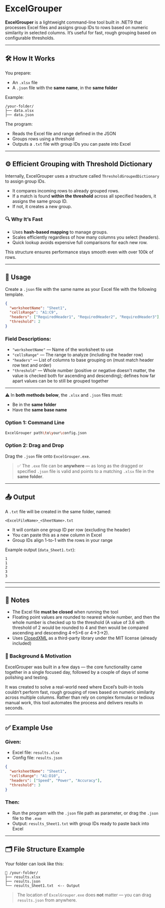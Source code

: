 # ExcelGrouper

**ExcelGrouper** is a lightweight command-line tool built in .NET9 that processes Excel files and assigns group IDs to rows based on numeric similarity in selected columns. It’s useful for fast, rough grouping based on configurable thresholds.

---

## 🛠 How It Works

You prepare:
- An `.xlsx` file
- A `.json` file with the **same name**, in the **same folder**

Example:
```
/your-folder/
├── data.xlsx
├── data.json
```

The program:
- Reads the Excel file and range defined in the JSON
- Groups rows using a threshold
- Outputs a `.txt` file with group IDs you can paste into Excel

---

## ⚙️ Efficient Grouping with Threshold Dictionary

Internally, ExcelGrouper uses a structure called `ThresholdGroupedDictionary` to assign group IDs.

- It compares incoming rows to already grouped rows.
- If a match is found **within the threshold** across all specified headers, it assigns the same group ID.
- If not, it creates a new group.

### 🔍 Why It’s Fast

- Uses **hash-based mapping** to manage groups.
- Scales efficiently regardless of how many columns you select (headers).
- Quick lookup avoids expensive full comparisons for each new row.

This structure ensures performance stays smooth even with over 100k of rows.

---



## 🚀 Usage

Create a `.json` file with the same name as your Excel file with the following template.

```json
{
  "worksheetName": "Sheet1",
  "cellsRange": "A1:C9",
  "headers": ["RequiredHeader1", "RequiredHeader2", "RequiredHeader3"],
  "threshold": 2
}
```

### Field Descriptions:
- `"worksheetName"` — Name of the worksheet to use
- `"cellsRange"` — The range to analyze (including the header row)
- `"headers"` — List of columns to base grouping on (must match header row text and order)
- `"threshold"` — Whole number (positive or negative doesn't matter, the value is checked both for ascending and descending); defines how far apart values can be to still be grouped together

---

⚠️ In **both methods below**, the `.xlsx` and `.json` files must:
- Be in the **same folder**
- Have the **same base name**

### Option 1: Command Line
```bash
ExcelGrouper path\to\your\config.json
```

### Option 2: Drag and Drop
Drag the `.json` file onto `ExcelGrouper.exe`.

> ✅ The `.exe` file can be **anywhere** — as long as the dragged or specified `.json` file is valid and points to a matching `.xlsx` file in the **same folder**.

---

## 📤 Output

A `.txt` file will be created in the same folder, named:

```
<ExcelFileName>_<SheetName>.txt
```

- It will contain one group ID per row (excluding the header)
- You can paste this as a new column in Excel
- Group IDs align 1-to-1 with the rows in your range

Example output (`data_Sheet1.txt`):
```
1
1
2
3
3
```

---

---


## 📌 Notes

- The Excel file **must be closed** when running the tool
- Floating point values are rounded to nearest whole number, and then the whole number is checked up to the threshold (A value of 3.6 with threshold of 2 would be rounded to 4 and then would be compared ascending and descending 4->5>6 or 4->3->2).
- Uses [ClosedXML](https://github.com/ClosedXML/ClosedXML) as a third-party library under the MIT license (already included)


### 🧠 Background & Motivation

ExcelGrouper was built in a few days — the core functionality came together in a single focused day, followed by a couple of days of some polishing and testing.

It was created to solve a real-world need where Excel’s built-in tools couldn’t perform fast, rough grouping of rows based on numeric similarity across multiple columns. Rather than rely on complex formulas or tedious manual work, this tool automates the process and delivers results in seconds.

---

## ✅ Example Use

### Given:
- Excel file: `results.xlsx`
- Config file: `results.json`
```json
{
  "worksheetName": "Sheet1",
  "cellsRange": "A1:D10",
  "headers": ["Speed", "Power", "Accuracy"],
  "threshold": 3
}
```

### Then:
- Run the program with the `.json` file path as parameter, or drag the `.json` file to the `.exe`
- Output: `results_Sheet1.txt` with group IDs ready to paste back into Excel

---

## 🗂 File Structure Example

Your folder can look like this:

```
📁 /your-folder/
├── results.xlsx
├── results.json
└── results_Sheet1.txt  <-- Output
```

> The location of `ExcelGrouper.exe` does **not** matter — you can drag `results.json` from anywhere.
